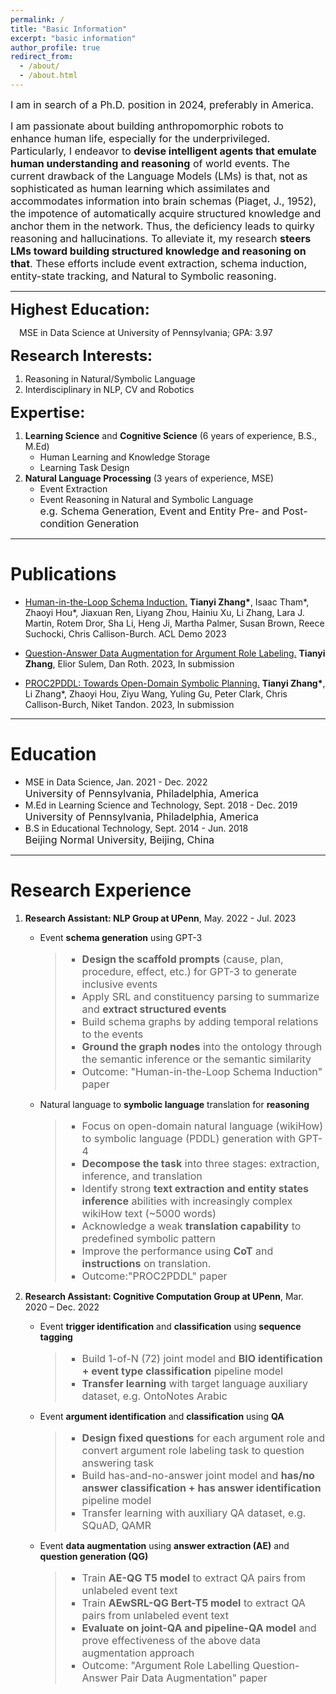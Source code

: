 ```yaml
---
permalink: /
title: "Basic Information"
excerpt: "basic information"
author_profile: true
redirect_from: 
  - /about/
  - /about.html
---
```

<p><font size=3>I am in search of a Ph.D. position in 2024, preferably in America.</font></p>
<!-- I am <b>fascinated by reasoning</b> and dedicate to <b>causality described in pre- and post-conditions</b> (referring to the PROC2PDDL paper). If you are interested in this, feel free to email me.&#128515; -->

<p><font size=3>I am passionate about building anthropomorphic robots to enhance human life, especially for the underprivileged. Particularly, I endeavor to <b>devise intelligent agents that emulate human understanding and reasoning</b> of world events. The current drawback of the Language Models (LMs) is that, not as sophisticated as human learning which assimilates and accommodates information into brain schemas (Piaget, J., 1952), the impotence of automatically acquire structured knowledge and anchor them in the network. Thus, the deficiency leads to quirky reasoning and hallucinations. To alleviate it, my research <b>steers LMs toward building structured knowledge and reasoning on that</b>. These efforts include event extraction, schema induction, entity-state tracking, and Natural to Symbolic reasoning.</font></p>
<!-- <a href="https://tianyi0608.github.io/tianyizhang/files/proc2pddl.pdf"> -->

------

**<font size=5>Highest Education:</font>**

&emsp;MSE in Data Science at University of Pennsylvania;  GPA: 3.97

**<font size=5>Research Interests:</font>**
1. Reasoning in Natural/Symbolic Language
2. Interdisciplinary in NLP, CV and Robotics

**<font size=5>Expertise:</font>**
1. **Learning Science** and **Cognitive Science** (6 years of experience, B.S., M.Ed)
    - Human Learning and Knowledge Storage
    - Learning Task Design
2. **Natural Language Processing** (3 years of experience, MSE)
    - Event Extraction
    - Event Reasoning in Natural and Symbolic Language<br>
      <font size=3>e.g. Schema Generation, Event and Entity Pre- and Post-condition Generation</font>

------

# Publications
- [Human-in-the-Loop Schema Induction.](https://aclanthology.org/2023.acl-demo.1.pdf)
    **Tianyi Zhang\***, Isaac Tham\*, Zhaoyi Hou\*, Jiaxuan Ren, Liyang Zhou, Hainiu Xu, Li Zhang, Lara J. Martin, Rotem Dror, Sha Li, Heng Ji, Martha Palmer, Susan Brown, Reece Suchocki, Chris Callison-Burch. ACL Demo 2023

- [Question-Answer Data Augmentation for Argument Role Labeling.](https://tianyi0608.github.io/tianyizhang/files/AE-QG.pdf)
    **Tianyi Zhang**, Elior Sulem, Dan Roth. 2023, In submission

- [PROC2PDDL: Towards Open-Domain Symbolic Planning.](https://tianyi0608.github.io/tianyizhang/files/proc2pddl.pdf)
    **Tianyi Zhang\***, Li Zhang\*, Zhaoyi Hou, Ziyu Wang, Yuling Gu, Peter Clark, Chris Callison-Burch, Niket Tandon. 2023, In submission
    <!-- <br>Not publicly available currently. -->
<!-- , please email me if you are interested in it -->
<!-- https://tianyi0608.github.io/tianyizhang/files/proc2pddl.pdf -->

------

# Education
  - MSE in Data Science,   Jan. 2021 - Dec. 2022<br>
    <font size=3>University of Pennsylvania, Philadelphia, America</font>
  - M.Ed in Learning Science and Technology,   Sept. 2018 - Dec. 2019<br>
    <font size=3>University of Pennsylvania, Philadelphia, America</font>
  - B.S in Educational Technology,   Sept. 2014 - Jun. 2018<br>
    <font size=3>Beijing Normal University, Beijing, China</font>

------

# Research Experience

1. **Research Assistant: NLP Group at UPenn**, May. 2022 - Jul. 2023
    - Event **schema generation** using GPT-3
      <blockquote style="font-style:normal;"><font size=3>
        <ul>
        <li><strong>Design the scaffold prompts</strong> (cause, plan, procedure, effect, etc.) for GPT-3 to generate inclusive events</li>
        <li>Apply SRL and constituency parsing to summarize and <strong>extract structured events</strong></li>
        <li>Build schema graphs by adding temporal relations to the events</li>
        <li><strong>Ground the graph nodes</strong> into the ontology through the semantic inference or the semantic similarity</li>
        <li>Outcome: "Human-in-the-Loop Schema Induction" paper</li>
        </ul>
      </font></blockquote>
    - Natural language to **symbolic language** translation for **reasoning**
      <blockquote style="font-style:normal;"><font size=3>
        <ul>
        <li>Focus on open-domain natural language (wikiHow) to symbolic language (PDDL) generation with GPT-4</li>
        <li><strong>Decompose the task</strong> into three stages: extraction, inference, and translation</li>
        <li>Identify strong <strong>text extraction and entity states inference</strong> abilities with increasingly complex wikiHow text (~5000 words)</li>
        <li>Acknowledge a weak <strong>translation capability</strong> to predefined symbolic pattern</li>
        <li>Improve the performance using <strong>CoT</strong> and <strong>instructions</strong> on translation.</li>
        <li>Outcome:"PROC2PDDL" paper</li>
        </ul>
      </font></blockquote>

2. **Research Assistant: Cognitive Computation Group at UPenn**, Mar. 2020 – Dec. 2022   
    - Event **trigger identification** and **classification** using **sequence tagging**
      <blockquote style="font-style:normal;"><font size=3>
        <ul>
        <li>Build 1-of-N (72) joint model and <strong>BIO identification + event type classification</strong> pipeline model</li>
        <li><strong>Transfer learning</strong> with target language auxiliary dataset, e.g. OntoNotes Arabic</li>
        </ul>
      </font></blockquote>
    - Event **argument identification** and **classification** using **QA**
        <blockquote style="font-style:normal;"><font size=3>
        <ul>
        <li><strong>Design fixed questions</strong> for each argument role and convert argument role labeling task to question answering task</li>
        <li>Build has-and-no-answer joint model and <strong>has/no answer classification + has answer identification</strong> pipeline model</li>
        <li>Transfer learning with auxiliary QA dataset, e.g. SQuAD, QAMR</li>
        </ul>
      </font></blockquote>
    - Event **data augmentation** using **answer extraction (AE)** and **question generation (QG)**
        <blockquote style="font-style:normal;"><font size=3>
        <ul>
        <li>Train <strong>AE-QG T5 model</strong> to extract QA pairs from unlabeled event text</li>
        <li>Train <strong>AEwSRL-QG Bert-T5 model</strong> to extract QA pairs from unlabeled event text</li>
        <li><strong>Evaluate on joint-QA and pipeline-QA model</strong> and prove effectiveness of the above data augmentation approach</li>
        <li>Outcome: "Argument Role Labelling Question-Answer Pair Data Augmentation" paper</li>
        </ul>
      </font></blockquote>

